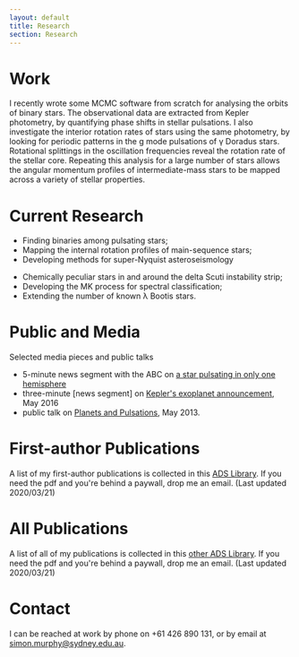 ```yaml
---
layout: default
title: Research
section: Research
---
```


Work
====

I recently wrote some MCMC software from scratch for analysing the orbits of binary stars. The observational data are extracted from Kepler photometry, by quantifying phase shifts in stellar pulsations. I also investigate the interior rotation rates of stars using the same photometry, by looking for periodic patterns in the g mode pulsations of &gamma; Doradus stars. Rotational splittings in the oscillation frequencies reveal the rotation rate of the stellar core. Repeating this analysis for a large number of stars allows the angular momentum profiles of intermediate-mass stars to be mapped across a variety of stellar properties.

Current Research
================
* Finding binaries among pulsating stars;
* Mapping the internal rotation profiles of main-sequence stars;
* Developing methods for super-Nyquist asteroseismology
- Chemically peculiar stars in and around the delta Scuti instability strip;
- Developing the MK process for spectral classification;
- Extending the number of known &lambda; Bootis stars.

Public and Media
================

Selected media pieces and public talks
* 5-minute news segment with the ABC on [a star pulsating in only one hemisphere](https://vimeo.com/399390468)
* three-minute [news segment] on [Kepler's exoplanet announcement](http://www.todaytonightadelaide.com.au/stories/kepler-discovery), May 2016
* public talk on [Planets and Pulsations](http://vimeo.com/68289086), May 2013.

First-author Publications
=========================
A list of my first-author publications is collected in this [ADS Library](https://ui.adsabs.harvard.edu/public-libraries/uKetydhpSY2FcT8DjJfxBg). If you need the pdf and you're behind a paywall, drop me an email. (Last updated 2020/03/21)

All Publications
================
A list of all of my publications is collected in this [other ADS Library](https://ui.adsabs.harvard.edu/public-libraries/AJUZQ40_SKanCVf_QTtQ6g). If you need the pdf and you're behind a paywall, drop me an email. (Last updated 2020/03/21)

Contact
=======
I can be reached at work by phone on +61 426 890 131, or by email at [simon.murphy@sydney.edu.au](mailto:simon.murphy@sydney.edu.au).
